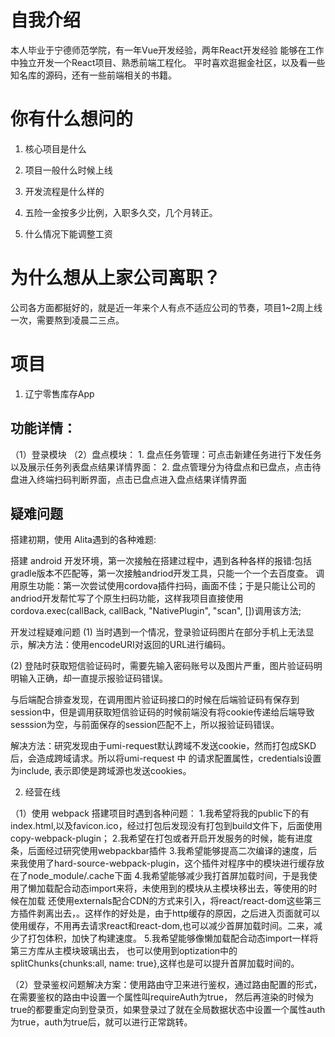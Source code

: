# 自我介绍

本人毕业于宁德师范学院，有一年Vue开发经验，两年React开发经验
能够在工作中独立开发一个React项目、熟悉前端工程化。
平时喜欢逛掘金社区，以及看一些知名库的源码，还有一些前端相关的书籍。


# 你有什么想问的
1. 核心项目是什么
2. 项目一般什么时候上线
3. 开发流程是什么样的

4. 五险一金按多少比例，入职多久交，几个月转正。
5. 什么情况下能调整工资

# 为什么想从上家公司离职？

公司各方面都挺好的，就是近一年来个人有点不适应公司的节奏，项目1~2周上线一次，需要熬到凌晨二三点。

# 项目
1. 辽宁零售库存App
## 功能详情：
（1）登录模块
（2）盘点模块：
     1. 盘点任务管理：可点击新建任务进行下发任务以及展示任务列表盘点结果详情界面：
     2. 盘点管理分为待盘点和已盘点，点击待盘进入终端扫码判断界面，点击已盘点进入盘点结果详情界面

## 疑难问题
搭建初期，使用 Alita遇到的各种难题: 

搭建 android 开发环境，第一次接触在搭建过程中，遇到各种各样的报错:包括gradle版本不匹配等，第一次接触andriod开发工具，只能一个一个去百度查。
调用原生功能：第一次尝试使用cordova插件扫码，画面不佳；于是只能让公司的andriod开发帮忙写了个原生扫码功能，这样我项目直接使用cordova.exec(callBack, callBack, "NativePlugin", "scan", [])调用该方法;

开发过程疑难问题
(1) 当时遇到一个情况，登录验证码图片在部分手机上无法显示，解决方法：使用encodeURI对返回的URL进行编码。

(2) 登陆时获取短信验证码时，需要先输入密码账号以及图片严重，图片验证码明明输入正确，却一直提示报验证码错误。

与后端配合排查发现，在调用图片验证码接口的时候在后端验证码有保存到session中，但是调用获取短信验证码的时候前端没有将cookie传递给后端导致sesssion为空，与前面保存的session匹配不上，所以报验证码错误。

解决方法：研究发现由于umi-request默认跨域不发送cookie，然而打包成SKD后，会造成跨域请求。所以将umi-request 中 的请求配置属性，credentials设置为include, 表示即使是跨域源也发送cookies。

2. 经营在线

（1）使用 webpack 搭建项目时遇到各种问题：
1.我希望将我的public下的有index.html,以及favicon.ico，经过打包后发现没有打包到build文件下，后面使用copy-webpack-plugin；
2.我希望在打包或者开启开发服务的时候，能有进度条，后面经过研究使用webpackbar插件
3.我希望能够提高二次编译的速度，后来我使用了hard-source-webpack-plugin，这个插件对程序中的模块进行缓存放在了node_module/.cache下面
4.我希望能够减少我打首屏加载时间，于是我使用了懒加载配合动态import来将，未使用到的模块从主模块移出去，等使用的时候在加载
还使用externals配合CDN的方式来引入，将react/react-dom这些第三方插件剥离出去，。这样作的好处是，由于http缓存的原因，之后进入页面就可以使用缓存，不用再去请求react和react-dom,也可以减少首屏加载时间。二来，减少了打包体积，加快了构建速度。
5.我希望能够像懒加载配合动态import一样将第三方库从主模块玻璃出去， 也可以使用到optization中的splitChunks{chunks:all, name:  true},这样也是可以提升首屏加载时间的。

（2）登录鉴权问题解决方案：使用路由守卫来进行鉴权，通过路由配置的形式，在需要鉴权的路由中设置一个属性叫requireAuth为true，
然后再渲染的时候为true的都要重定向到登录页，如果登录过了就在全局数据状态中设置一个属性auth为true，auth为true后，就可以进行正常跳转。


